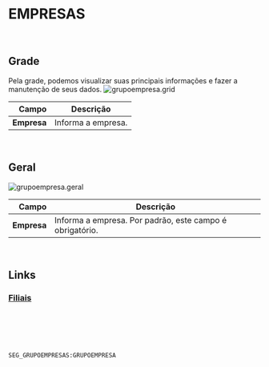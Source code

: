 # EMPRESAS
<br>

## Grade
Pela grade, podemos visualizar suas principais informações e fazer a manutenção de seus dados.
![grupoempresa.grid](https://raw.githubusercontent.com/netforcews/docs-siscom/master/geral/imagens/grupoempresa.grid.png)

Campo | Descrição
--:|---
**Empresa** | Informa a empresa.
<br>

## Geral
![grupoempresa.geral](https://raw.githubusercontent.com/netforcews/docs-siscom/master/geral/imagens/grupoempresa.geral.png)

Campo | Descrição
--:|---
**Empresa** | Informa a empresa. Por padrão, este campo é obrigatório.
<br>

## Links
### [Filiais](/geral/grupofilial.md)
<br>
<br>
<br>
<br>

```SEG_GRUPOEMPRESAS:GRUPOEMPRESA```
